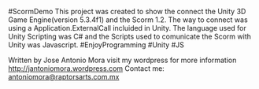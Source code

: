 #ScormDemo
This project was created to show the connect the Unity 3D Game Engine(version 5.3.4f1) and the Scorm 1.2.
The way to connect was using a Application.ExternalCall incluided in Unity. The language used for Unity Scripting was C# and the Scripts used to comunicate the Scorm with Unity was Javascript. 
#EnjoyProgramming 
#Unity
#JS

Written by Jose Antonio Mora
visit my wordpress for more information http://jantoniomora.wordpress.com
Contact me: antoniomora@raptorsarts.com.mx  
